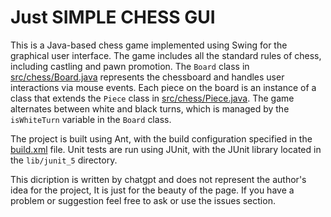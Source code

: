 
# Just SIMPLE CHESS GUI 

This is a Java-based chess game implemented using Swing for the graphical user interface. The game includes all the standard rules of chess, including castling and pawn promotion. The `Board` class in [src/chess/Board.java](src/chess/Board.java) represents the chessboard and handles user interactions via mouse events. Each piece on the board is an instance of a class that extends the `Piece` class in [src/chess/Piece.java](src/chess/Piece.java). The game alternates between white and black turns, which is managed by the `isWhiteTurn` variable in the `Board` class.

The project is built using Ant, with the build configuration specified in the [build.xml](build.xml) file. Unit tests are run using JUnit, with the JUnit library located in the `lib/junit_5` directory.

This dicription is written by chatgpt and does not represent the author's idea for the project, It is just for the beauty of the page. If you have a problem or suggestion feel free to ask or use the issues section.